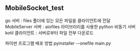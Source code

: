 ## MobileSocket_test

go 서버 : files 폴더에 있는 모든 파일을 클라이언트에 전달 <br>
MobileServer 서버 : aiofiles 라이브러리를 사용한 python 비동기 서버 <br>
kotil 클라이언트 :  서버로부터 파일 전부 다운로드<br>

파이썬 프로그램 배포 방법
pyinstaller --onefile main.py
